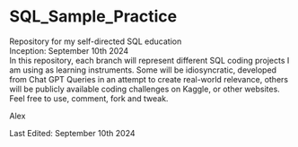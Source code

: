 # SQL_Sample_Practice 
Repository for my self-directed SQL education <br/>
Inception: September 10th 2024<br/>
In this repository, each branch will represent different SQL coding projects I am using as learning instruments. Some will be idiosyncratic, developed from Chat GPT Queries in an attempt to create real-world relevance, others will be publicly available coding challenges on Kaggle, or other websites. Feel free to use, comment, fork and tweak.

Alex

Last Edited: September 10th 2024
